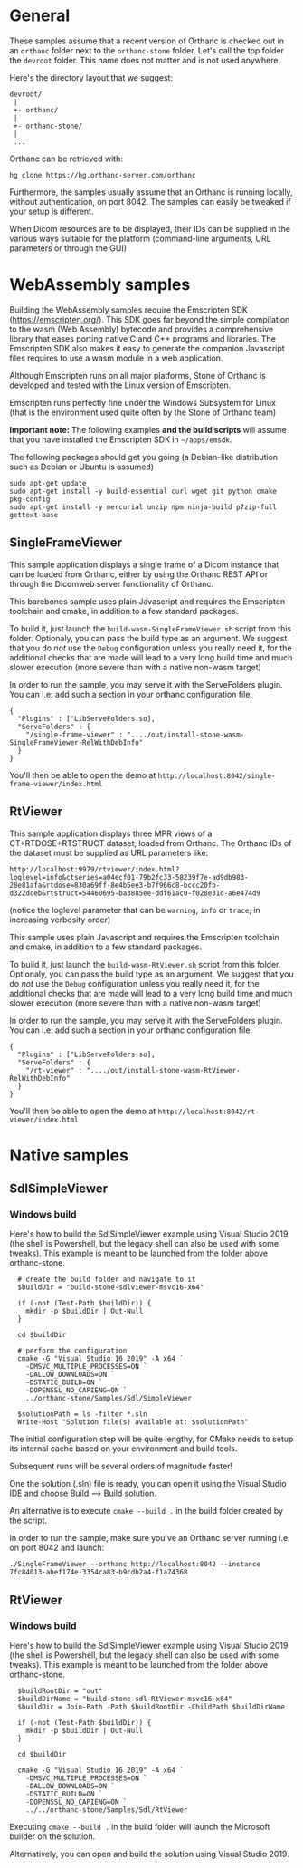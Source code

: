 General
=======
These samples assume that a recent version of Orthanc is checked out in an
`orthanc` folder next to the `orthanc-stone` folder. Let's call the top folder
the `devroot` folder. This name does not matter and is not used anywhere.

Here's the directory layout that we suggest:

```
devroot/
 |
 +- orthanc/
 |
 +- orthanc-stone/
 |
 ...
```

 Orthanc can be retrieved with:
 ```
 hg clone https://hg.orthanc-server.com/orthanc
 ```

Furthermore, the samples usually assume that an Orthanc is running locally,
without authentication, on port 8042. The samples can easily be tweaked if 
your setup is different.

When Dicom resources are to be displayed, their IDs can be supplied in the 
various ways suitable for the platform (command-line arguments, URL parameters
or through the GUI)

 
WebAssembly samples
===================

Building the WebAssembly samples require the Emscripten SDK 
(https://emscripten.org/). This SDK goes far beyond the simple compilation to
the wasm (Web Assembly) bytecode and provides a comprehensive library that 
eases porting native C and C++ programs and libraries. The Emscripten SDK also
makes it easy to generate the companion Javascript files requires to use a 
wasm module in a web application.

Although Emscripten runs on all major platforms, Stone of Orthanc is developed
and tested with the Linux version of Emscripten.

Emscripten runs perfectly fine under the Windows Subsystem for Linux (that is
the environment used quite often by the Stone of Orthanc team)

**Important note:** The following examples **and the build scripts** will 
assume that you have installed the Emscripten SDK in `~/apps/emsdk`.

The following packages should get you going (a Debian-like distribution such 
as Debian or Ubuntu is assumed)

```
sudo apt-get update 
sudo apt-get install -y build-essential curl wget git python cmake pkg-config
sudo apt-get install -y mercurial unzip npm ninja-build p7zip-full gettext-base 
```

SingleFrameViewer
-----------------

This sample application displays a single frame of a Dicom instance that can
be loaded from Orthanc, either by using the Orthanc REST API or through the 
Dicomweb server functionality of Orthanc.

This barebones sample uses plain Javascript and requires the 
Emscripten toolchain and cmake, in addition to a few standard packages.

To build it, just launch the `build-wasm-SingleFrameViewer.sh` script from
this folder.  Optionaly, you can pass the build type as an argument.
We suggest that you do *not* use the `Debug` configuration unless you really 
need it, for the additional checks that are made will lead to a very long 
build time and much slower execution (more severe than with a native non-wasm
target)

In order to run the sample, you may serve it with the ServeFolders plugin.
You can i.e: add such a section in your orthanc configuration file:

```
{
  "Plugins" : ["LibServeFolders.so],
  "ServeFolders" : {
    "/single-frame-viewer" : "..../out/install-stone-wasm-SingleFrameViewer-RelWithDebInfo"
  }
}
```

You'll then be able to open the demo at `http://localhost:8042/single-frame-viewer/index.html`


RtViewer
-----------------

This sample application displays three MPR views of a CT+RTDOSE+RTSTRUCT dataset, loaded from Orthanc. The Orthanc IDs of the dataset must be supplied as URL parameters like:

```
http://localhost:9979/rtviewer/index.html?loglevel=info&ctseries=a04ecf01-79b2fc33-58239f7e-ad9db983-28e81afa&rtdose=830a69ff-8e4b5ee3-b7f966c8-bccc20fb-d322dceb&rtstruct=54460695-ba3885ee-ddf61ac0-f028e31d-a6e474d9
```

(notice the loglevel parameter that can be `warning`, `info` or `trace`, in increasing verbosity order)

This sample uses plain Javascript and requires the 
Emscripten toolchain and cmake, in addition to a few standard packages.

To build it, just launch the `build-wasm-RtViewer.sh` script from
this folder.  Optionaly, you can pass the build type as an argument.
We suggest that you do *not* use the `Debug` configuration unless you really 
need it, for the additional checks that are made will lead to a very long 
build time and much slower execution (more severe than with a native non-wasm
target)

In order to run the sample, you may serve it with the ServeFolders plugin.
You can i.e: add such a section in your orthanc configuration file:

```
{
  "Plugins" : ["LibServeFolders.so],
  "ServeFolders" : {
    "/rt-viewer" : "..../out/install-stone-wasm-RtViewer-RelWithDebInfo"
  }
}
```

You'll then be able to open the demo at `http://localhost:8042/rt-viewer/index.html`


Native samples
=================

SdlSimpleViewer
---------------

### Windows build 

Here's how to build the SdlSimpleViewer example using Visual Studio 2019
(the shell is Powershell, but the legacy shell can also be used with some 
tweaks). This example is meant to be launched from the folder above 
orthanc-stone.

```
  # create the build folder and navigate to it
  $buildDir = "build-stone-sdlviewer-msvc16-x64"

  if (-not (Test-Path $buildDir)) {
    mkdir -p $buildDir | Out-Null
  }
  
  cd $buildDir
  
  # perform the configuration
  cmake -G "Visual Studio 16 2019" -A x64 `
    -DMSVC_MULTIPLE_PROCESSES=ON `
    -DALLOW_DOWNLOADS=ON `
    -DSTATIC_BUILD=ON `
    -DOPENSSL_NO_CAPIENG=ON `
    ../orthanc-stone/Samples/Sdl/SimpleViewer
  
  $solutionPath = ls -filter *.sln
  Write-Host "Solution file(s) available at: $solutionPath"
```

The initial configuration step will be quite lengthy, for CMake needs to 
setup its internal cache based on your environment and build tools.

Subsequent runs will be several orders of magnitude faster!

One the solution (.sln) file is ready, you can open it using the Visual Studio
IDE and choose Build --> Build solution.

An alternative is to execute `cmake --build .` in the build folder created by
the script.

In order to run the sample, make sure you've an Orthanc server running i.e. on 
port 8042 and launch:

```
./SingleFrameViewer --orthanc http://localhost:8042 --instance 7fc84013-abef174e-3354ca83-b9cdb2a4-f1a74368
```

RtViewer
---------------

### Windows build 

Here's how to build the SdlSimpleViewer example using Visual Studio 2019
(the shell is Powershell, but the legacy shell can also be used with some 
tweaks). This example is meant to be launched from the folder above 
orthanc-stone.

```
  $buildRootDir = "out"
  $buildDirName = "build-stone-sdl-RtViewer-msvc16-x64"
  $buildDir = Join-Path -Path $buildRootDir -ChildPath $buildDirName

  if (-not (Test-Path $buildDir)) {
    mkdir -p $buildDir | Out-Null
  }
  
  cd $buildDir
  
  cmake -G "Visual Studio 16 2019" -A x64 `
    -DMSVC_MULTIPLE_PROCESSES=ON `
    -DALLOW_DOWNLOADS=ON `
    -DSTATIC_BUILD=ON `
    -DOPENSSL_NO_CAPIENG=ON `
    ../../orthanc-stone/Samples/Sdl/RtViewer
```

Executing `cmake --build .` in the build folder will launch the Microsoft 
builder on the solution.

Alternatively, you can open and build the solution using Visual Studio 2019.

